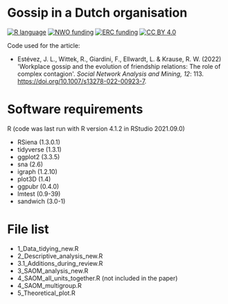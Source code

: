 # Gossip in a Dutch organisation

[![R language](https://img.shields.io/badge/language-R-blue)](https://www.r-project.org/)
[![NWO funding](https://img.shields.io/badge/funding-NWO-green)](https://www.nwo.nl/en/projects/024003025)
[![ERC funding](https://img.shields.io/badge/funding-ERC-green)](https://cordis.europa.eu/project/id/648693)
[![CC BY 4.0](https://img.shields.io/badge/license-CC_BY_4.0-red)](https://creativecommons.org/licenses/by/4.0/)

Code used for the article:
- Estévez, J. L., Wittek, R., Giardini, F., Ellwardt, L. & Krause, R. W. (2022) 'Workplace gossip and the evolution of friendship relations: The role of complex contagion'. *Social Network Analysis and Mining, 12*: 113. https://doi.org/10.1007/s13278-022-00923-7.

# Software requirements

R (code was last run with R version 4.1.2 in RStudio 2021.09.0)
- RSiena (1.3.0.1)
- tidyverse (1.3.1)
- ggplot2 (3.3.5)
- sna (2.6)
- igraph (1.2.10)
- plot3D (1.4)
- ggpubr (0.4.0)
- lmtest (0.9-39)
- sandwich (3.0-1)

# File list

- 1_Data_tidying_new.R
- 2_Descriptive_analysis_new.R
- 3.1_Additions_during_review.R
- 3_SAOM_analysis_new.R
- 4_SAOM_all_units_together.R (not included in the paper)
- 4_SAOM_multigroup.R
- 5_Theoretical_plot.R
